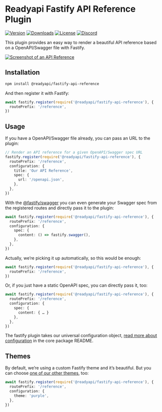 # Readyapi Fastify API Reference Plugin

[![Version](https://img.shields.io/npm/v/%40readyapi/fastify-api-reference)](https://www.npmjs.com/package/@readyapi/fastify-api-reference)
[![Downloads](https://img.shields.io/npm/dm/%40readyapi/fastify-api-reference)](https://www.npmjs.com/package/@readyapi/fastify-api-reference)
[![License](https://img.shields.io/npm/l/%40readyapi%2Ffastify-api-reference)](https://www.npmjs.com/package/@readyapi/fastify-api-reference)
[![Discord](https://img.shields.io/discord/1135330207960678410?style=flat&color=5865F2)](https://discord.gg/8HeZcRGPFS)

This plugin provides an easy way to render a beautiful API reference based on a OpenAPI/Swagger file with Fastify.

[![Screenshot of an API Reference](https://github.com/khulnasoft/readyapi.js/assets/6201407/d8beb5e1-bf64-4589-8cb0-992ba79215a8)](https://docs.ready-api.khulnasoft.com/swagger-editor)

## Installation

```bash
npm install @readyapi/fastify-api-reference
```

And then register it with Fastify:

```ts
await fastify.register(require('@readyapi/fastify-api-reference'), {
  routePrefix: '/reference',
})
```

## Usage

If you have a OpenAPI/Swagger file already, you can pass an URL to the plugin:

```ts
// Render an API reference for a given OpenAPI/Swagger spec URL
fastify.register(require('@readyapi/fastify-api-reference'), {
  routePrefix: '/reference',
  configuration: {
    title: 'Our API Reference',
    spec: {
      url: '/openapi.json',
    },
  },
})
```

With the [@fastify/swagger](https://github.com/fastify/fastify-swagger) you can even generate your Swagger spec from the registered routes and directly pass it to the plugin:

```ts
await fastify.register(require('@readyapi/fastify-api-reference'), {
  routePrefix: '/reference',
  configuration: {
    spec: {
      content: () => fastify.swagger(),
    },
  },
})
```

Actually, we’re picking it up automatically, so this would be enough:

```ts
await fastify.register(require('@readyapi/fastify-api-reference'), {
  routePrefix: '/reference',
})
```

Or, if you just have a static OpenAPI spec, you can directly pass it, too:

```ts
await fastify.register(require('@readyapi/fastify-api-reference'), {
  routePrefix: '/reference',
  configuration: {
    spec: {
      content: { … }
    },
  },
})
```

The fastify plugin takes our universal configuration object, [read more about configuration](https://github.com/khulnasoft/readyapi.js/tree/main/packages/api-reference#configuration) in the core package README.

## Themes

By default, we’re using a custom Fastify theme and it’s beautiful. But you can choose [one of our other themes](https://github.com/khulnasoft/readyapi.js/tree/main/packages/themes), too:

```ts
await fastify.register(require('@readyapi/fastify-api-reference'), {
  routePrefix: '/reference',
  configuration: {
    theme: 'purple',
  },
})
```
